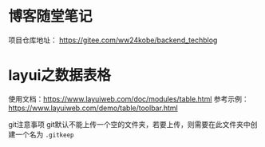 # 博客随堂笔记
项目仓库地址： https://gitee.com/ww24kobe/backend_techblog

# layui之数据表格
使用文档：https://www.layuiweb.com/doc/modules/table.html
参考示例：https://www.layuiweb.com/demo/table/toolbar.html

git注意事项
git默认不能上传一个空的文件夹，若要上传，则需要在此文件夹中创建一个名为 `.gitkeep`
